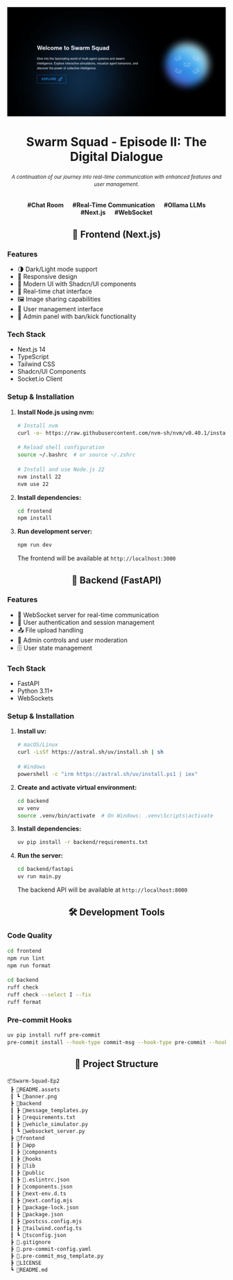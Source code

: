 <div align="center">
  <a href="https://github.com/Sang-Buster/Swarm-Squad"><img src="README.assets/banner.png?raw=true" /></a>
  <h1>Swarm Squad - Episode II: The Digital Dialogue</h1>
  <h6><small>A continuation of our journey into real-time communication with enhanced features and user management.</small></h6>
  <p><b>#Chat Room &emsp; #Real-Time Communication &emsp; #Ollama LLMs <br/>#Next.js &emsp; #WebSocket</b></p>
</div>

<div align="center">
  <h2>🎨 Frontend (Next.js)</h2>
</div>

### Features
- 🌗 Dark/Light mode support
- 📱 Responsive design
- 🎨 Modern UI with Shadcn/UI components
- 🔄 Real-time chat interface
- 🖼️ Image sharing capabilities
- 👥 User management interface
- 🚫 Admin panel with ban/kick functionality

### Tech Stack
- Next.js 14
- TypeScript
- Tailwind CSS
- Shadcn/UI Components
- Socket.io Client

### Setup & Installation

1. **Install Node.js using nvm:**
   ```bash
   # Install nvm
   curl -o- https://raw.githubusercontent.com/nvm-sh/nvm/v0.40.1/install.sh | bash
   
   # Reload shell configuration
   source ~/.bashrc  # or source ~/.zshrc
   
   # Install and use Node.js 22
   nvm install 22
   nvm use 22
   ```

2. **Install dependencies:**
   ```bash
   cd frontend
   npm install
   ```

3. **Run development server:**
   ```bash
   npm run dev
   ```
   The frontend will be available at `http://localhost:3000`

<div align="center">
  <h2>🔧 Backend (FastAPI)</h2>
</div>

### Features
- 🔌 WebSocket server for real-time communication
- 🔐 User authentication and session management
- 📤 File upload handling
- 👮 Admin controls and user moderation
- 🗄️ User state management

### Tech Stack
- FastAPI
- Python 3.11+
- WebSockets

### Setup & Installation

1. **Install uv:**
   ```bash
   # macOS/Linux
   curl -LsSf https://astral.sh/uv/install.sh | sh

   # Windows
   powershell -c "irm https://astral.sh/uv/install.ps1 | iex"
   ```

2. **Create and activate virtual environment:**
   ```bash
   cd backend
   uv venv
   source .venv/bin/activate  # On Windows: .venv\Scripts\activate
   ```

3. **Install dependencies:**
   ```bash
   uv pip install -r backend/requirements.txt
   ```

4. **Run the server:**
   ```bash
   cd backend/fastapi
   uv run main.py
   ```
   The backend API will be available at `http://localhost:8000`

<div align="center">
  <h2>🛠️ Development Tools</h2>
</div>

### Code Quality
```bash
cd frontend
npm run lint
npm run format

cd backend
ruff check
ruff check --select I --fix
ruff format
```

### Pre-commit Hooks
```bash
uv pip install ruff pre-commit
pre-commit install --hook-type commit-msg --hook-type pre-commit --hook-type pre-push
```

<div align="center">
  <h2>📁 Project Structure</h2>
</div>

```
📦Swarm-Squad-Ep2
 ┣ 📂README.assets
 ┃ ┗ 📄banner.png
 ┣ 📂backend
 ┃ ┣ 📄message_templates.py
 ┃ ┣ 📄requirements.txt
 ┃ ┣ 📄vehicle_simulator.py
 ┃ ┗ 📄websocket_server.py
 ┣ 📂frontend
 ┃ ┣ 📂app
 ┃ ┣ 📂components
 ┃ ┣ 📂hooks
 ┃ ┣ 📂lib
 ┃ ┣ 📂public
 ┃ ┣ 📄.eslintrc.json
 ┃ ┣ 📄components.json
 ┃ ┣ 📄next-env.d.ts
 ┃ ┣ 📄next.config.mjs
 ┃ ┣ 📄package-lock.json
 ┃ ┣ 📄package.json
 ┃ ┣ 📄postcss.config.mjs
 ┃ ┣ 📄tailwind.config.ts
 ┃ ┗ 📄tsconfig.json
 ┣ 📄.gitignore
 ┣ 📄.pre-commit-config.yaml
 ┣ 📄.pre-commit_msg_template.py
 ┣ 📄LICENSE
 ┗ 📄README.md
```
